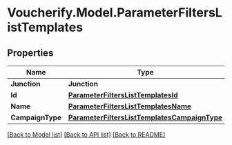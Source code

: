 # Voucherify.Model.ParameterFiltersListTemplates

## Properties

Name | Type | Description | Notes
------------ | ------------- | ------------- | -------------
**Junction** | **Junction** |  | [optional] 
**Id** | [**ParameterFiltersListTemplatesId**](ParameterFiltersListTemplatesId.md) |  | [optional] 
**Name** | [**ParameterFiltersListTemplatesName**](ParameterFiltersListTemplatesName.md) |  | [optional] 
**CampaignType** | [**ParameterFiltersListTemplatesCampaignType**](ParameterFiltersListTemplatesCampaignType.md) |  | [optional] 

[[Back to Model list]](../README.md#documentation-for-models) [[Back to API list]](../README.md#documentation-for-api-endpoints) [[Back to README]](../README.md)

